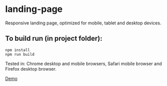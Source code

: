 # landing-page

Responsive landing page, optimized for mobile, tablet and desktop devices.

## To build run (in project folder):

```
npm install
npm run build
```

Tested in: Chrome desktop and mobile browsers, Safari mobile browser and  Firefox desktop browser.

[Demo](https://inna-badiul.github.io/landing-page/)
